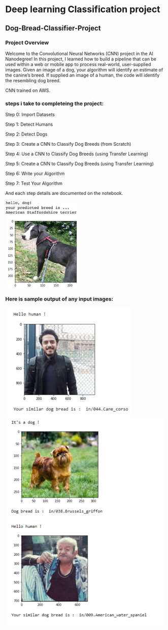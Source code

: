[//]: # (Image References)

[image1]: ./images/sample_dog_output.png "Sample Output"
[image2]: ./images/vgg16_model.png "VGG-16 Model Keras Layers"
[image3]: ./images/vgg16_model_draw.png "VGG16 Model Figure"
# Deep learning Classification project

## Dog-Bread-Classifier-Project

### Project Overview

Welcome to the Convolutional Neural Networks (CNN) project in the AI Nanodegree! In this project, I  learned how to build a pipeline that can be used within a web or mobile app to process real-world, user-supplied images.  Given an image of a dog, your algorithm will identify an estimate of the canine’s breed.  If supplied an image of a human, the code will identify the resembling dog breed.


CNN trained on AWS.

### steps i take to completeing the project:

Step 0: Import Datasets

Step 1: Detect Humans

Step 2: Detect Dogs

Step 3: Create a CNN to Classify Dog Breeds (from Scratch)

Step 4: Use a CNN to Classify Dog Breeds (using Transfer Learning)

Step 5: Create a CNN to Classify Dog Breeds (using Transfer Learning)

Step 6: Write your Algorithm

Step 7: Test Your Algorithm

And each step details are documented on the notebook.


![Sample Output][image1]

### Here is sample output of any input images:

<img src="images/1.PNG" width= "400">

<img src="images/2.PNG" width= "500">
